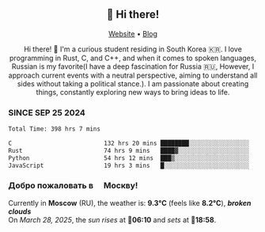 <h2 align="center">👋 Hi there!</h2>
<p align="center">
  <a href="https://urdekcah.ru">Website</a> •
  <a href="https://urdekcah.blog">Blog</a>
</p>

<p align="center">
  Hi there! 👋 I'm a curious student residing in South Korea 🇰🇷. I love programming in Rust, C, and C++, and when it comes to spoken languages, Russian is my favorite(I have a deep fascination for Russia 🇷🇺, However, I approach current events with a neutral perspective, aiming to understand all sides without taking a political stance.). I am passionate about creating things, constantly exploring new ways to bring ideas to life.
</p>

### SINCE SEP 25 2024
<!--START_SECTION:waka-->
<!--LAST_WAKA_UPDATE:2025-03-27 18:30:32-->
```txt
Total Time: 398 hrs 7 mins

C                          132 hrs 20 mins ████████░░░░░░░░░░░░░░░░░   32.34 %
Rust                       74 hrs 9 mins   ████▓░░░░░░░░░░░░░░░░░░░░   18.12 %
Python                     54 hrs 12 mins  ███▒░░░░░░░░░░░░░░░░░░░░░   13.24 %
JavaScript                 19 hrs 3 mins   █░░░░░░░░░░░░░░░░░░░░░░░░   04.66 %
```
<!--END_SECTION:waka-->

<h3>Добро пожаловать в <img src="https://cdn-icons-png.flaticon.com/512/197/197408.png" width="13"/> Москву!</h3>

<!--START_SECTION:weather:moscow-->
<!--LAST_WEATHER_UPDATE:2025-03-28 15:23:44-->
Currently in **Moscow** (RU), the weather is: **9.3°C** (feels like **8.2°C**), ***broken clouds***<br/>
On *March 28, 2025*, the *sun rises* at 🌅**06:10** and *sets* at 🌇**18:58**.
<!--END_SECTION:weather-->

